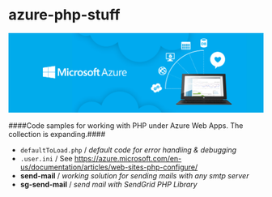 # azure-php-stuff

![AzureBanner](https://github.com/badescuga/azure-php-stuff/raw/master/banner.png)

####Code samples for working with PHP under Azure Web Apps. The collection is expanding.####

- `defaultToLoad.php` / *default code for error handling & debugging*
- `.user.ini` / See https://azure.microsoft.com/en-us/documentation/articles/web-sites-php-configure/
- **send-mail** / *working solution for sending mails with any smtp server*
- **sg-send-mail** / *send mail with SendGrid PHP Library*
